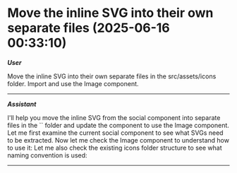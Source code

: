 <!-- Generated by SpecStory -->

# Move the inline SVG into their own separate files  (2025-06-16 00:33:10)

_**User**_

Move the inline SVG into their own separate files in the src/assets/icons folder. Import and use the Image component.

---

_**Assistant**_

I'll help you move the inline SVG from the social component into separate files in the `` folder and update the component to use the Image component. Let me first examine the current social component to see what SVGs need to be extracted. Now let me check the Image component to understand how to use it: Let me also check the existing icons folder structure to see what naming convention is used: 

---

